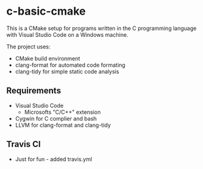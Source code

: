 # c-basic-cmake

This is a CMake setup for programs written in the C programming language with Visual Studio Code on a Windows machine.

The project uses:
* CMake build environment
* clang-format for automated code formating
* clang-tidy for simple static code analysis

## Requirements
* Visual Studio Code
    * Microsofts "C/C++" extension
* Cygwin for C complier and bash
* LLVM for clang-format and clang-tidy

## Travis CI
* Just for fun - added travis.yml